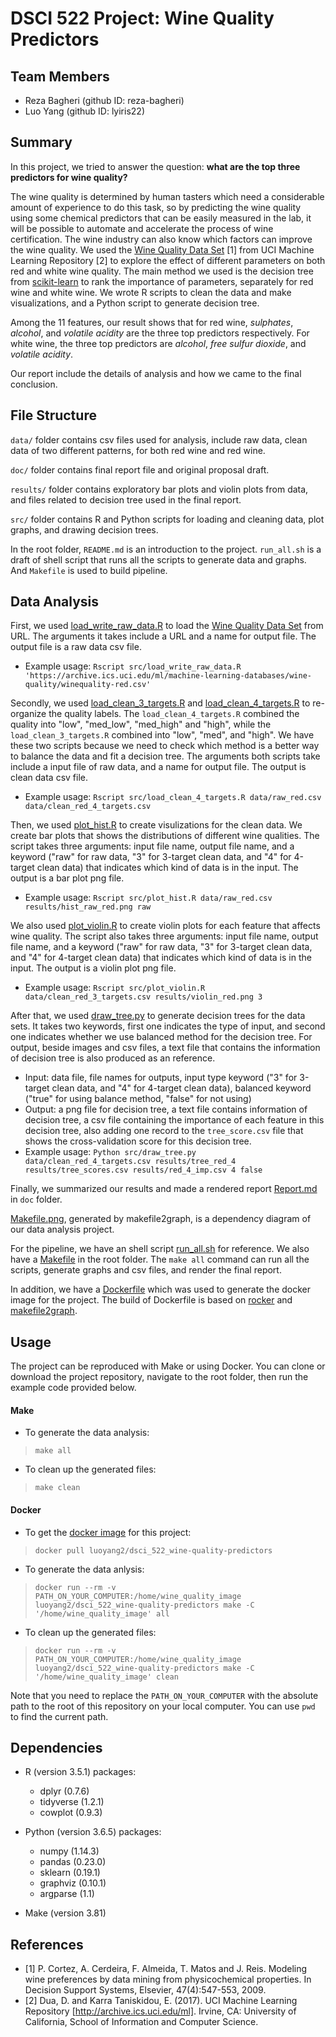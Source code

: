 # DSCI 522 Project: Wine Quality Predictors

## Team Members
- Reza Bagheri (github ID: reza-bagheri)
- Luo Yang (github ID: lyiris22)

## Summary

In this project, we tried to answer the question: **what are the top three predictors for wine quality?**

The wine quality is determined by human tasters which need a considerable amount of experience to do this task, so by predicting the wine quality using some chemical predictors that can be easily measured in the lab, it will be possible to automate and accelerate the process of wine certification. The wine industry can also know which factors can improve the wine quality. We used the [Wine Quality Data Set](https://archive.ics.uci.edu/ml/datasets/Wine+Quality) [1] from UCI Machine Learning Repository [2] to explore the effect of different parameters on both red and white wine quality. The main method we used is the decision tree from [scikit-learn](https://scikit-learn.org/stable/modules/generated/sklearn.tree.DecisionTreeClassifier.html) to rank the importance of parameters, separately for red wine and white wine. We wrote R scripts to clean the data and make visualizations, and a Python script to generate decision tree.

Among the 11 features, our result shows that for red wine,  *sulphates*, *alcohol*, and *volatile acidity* are the three top predictors respectively. For white wine, the three top predictors are *alcohol*, *free sulfur dioxide*, and	*volatile acidity*.

Our report include the details of analysis and how we came to the final conclusion.

## File Structure

`data/` folder contains csv files used for analysis, include raw data, clean data of two different patterns, for both red wine and red wine.

`doc/` folder contains final report file and original proposal draft.

`results/` folder contains exploratory bar plots and violin plots from data, and files related to decision tree used in the final report.

`src/` folder contains R and Python scripts for loading and cleaning data, plot graphs, and drawing decision trees.

In the root folder, `README.md` is an introduction to the project. `run_all.sh` is a draft of shell script that runs all the scripts to generate data and graphs.
And `Makefile` is used to build pipeline.

## Data Analysis

First, we used [load_write_raw_data.R](https://github.com/UBC-MDS/DSCI_522_wine-quality-predictors/blob/master/src/load_write_raw_data.R) to load the [Wine Quality Data Set](https://archive.ics.uci.edu/ml/datasets/Wine+Quality) from URL. The arguments it takes include a URL and a name for output file. The output file is a raw data csv file.
- Example usage: `Rscript src/load_write_raw_data.R 'https://archive.ics.uci.edu/ml/machine-learning-databases/wine-quality/winequality-red.csv'`

Secondly, we used [load_clean_3_targets.R](https://github.com/UBC-MDS/DSCI_522_wine-quality-predictors/blob/master/src/load_clean_3_targets.R) and [load_clean_4_targets.R](https://github.com/UBC-MDS/DSCI_522_wine-quality-predictors/blob/master/src/load_clean_4_targets.R) to re-organize the quality labels. The `load_clean_4_targets.R` combined the quality into "low", "med_low", "med_high" and "high", while the `load_clean_3_targets.R` combined into "low", "med", and "high". We have these two scripts because we need to check which method is a better way to balance the data and fit a decision tree. The arguments both scripts take include a input file of raw data, and a name for output file. The output is clean data csv file.
- Example usage: `Rscript src/load_clean_4_targets.R data/raw_red.csv data/clean_red_4_targets.csv`

Then, we used [plot_hist.R](https://github.com/UBC-MDS/DSCI_522_wine-quality-predictors/blob/master/src/plot_hist.R) to create visulizations for the clean data. We create bar plots that shows the distributions of different wine qualities. The script takes three arguments: input file name, output file name, and a keyword ("raw" for raw data, "3" for 3-target clean data, and "4" for 4-target clean data) that indicates which kind of data is in the input. The output is a bar plot png file.
- Example usage: `Rscript src/plot_hist.R data/raw_red.csv results/hist_raw_red.png raw`

We also used [plot_violin.R](https://github.com/UBC-MDS/DSCI_522_wine-quality-predictors/blob/master/src/plot_violin.R) to create violin plots for each feature that affects wine quality. The script also takes three arguments: input file name, output file name, and a keyword ("raw" for raw data, "3" for 3-target clean data, and "4" for 4-target clean data) that indicates which kind of data is in the input. The output is a violin plot png file.
- Example usage: `Rscript src/plot_violin.R data/clean_red_3_targets.csv results/violin_red.png 3`

After that, we used [draw_tree.py](https://github.com/UBC-MDS/DSCI_522_wine-quality-predictors/blob/master/src/draw_tree.py) to generate decision trees for the data sets. It takes two keywords, first one indicates the type of input, and second one indicates whether we use balanced method for the decision tree. For output, beside images and csv files, a text file that contains the information of decision tree is also produced as an reference.
- Input: data file, file names for outputs, input type keyword ("3" for 3-target clean data, and "4" for 4-target clean data), balanced keyword ("true" for using balance method, "false" for not using)
- Output: a png file for decision tree, a text file contains information of decision tree, a csv file containing the importance of each feature in this decision tree, also adding one record to the `tree_score.csv` file that shows the cross-validation score for this decision tree.
- Example usage: `Python src/draw_tree.py data/clean_red_4_targets.csv results/tree_red_4 results/tree_scores.csv results/red_4_imp.csv 4 false`

Finally, we summarized our results and made a rendered report [Report.md](https://github.com/UBC-MDS/DSCI_522_wine-quality-predictors/blob/master/doc/Report.md) in `doc` folder.

[Makefile.png](https://github.com/UBC-MDS/DSCI_522_wine-quality-predictors/blob/master/Makefile.png), generated by makefile2graph, is a dependency diagram of our data analysis project.

For the pipeline, we have an shell script [run_all.sh](https://github.com/UBC-MDS/DSCI_522_wine-quality-predictors/blob/master/run_all.sh) for reference. We also have a [Makefile](https://github.com/UBC-MDS/DSCI_522_wine-quality-predictors/blob/master/Makefile) in the root folder. The `make all` command can run all the scripts, generate graphs and csv files, and render the final report.

In addition, we have a [Dockerfile](https://github.com/UBC-MDS/DSCI_522_wine-quality-predictors/blob/master/Dockerfile) which was used to generate the docker image for the project. The build of Dockerfile is based on [rocker](https://hub.docker.com/r/rocker/tidyverse/) and [makefile2graph](https://hub.docker.com/r/ttimbers/makefile2graph/).  

## Usage

The project can be reproduced with Make or using Docker. You can clone or download the project repository, navigate to the root folder, then run the example code provided below.

#### Make

- To generate the data analysis:
> `make all`

- To clean up the generated files:
> `make clean`

#### Docker

- To get the [docker image](https://hub.docker.com/r/luoyang2/dsci_522_wine-quality-predictors/) for this project:
> `docker pull luoyang2/dsci_522_wine-quality-predictors`

- To generate the data anlysis:
> `docker run --rm -v PATH_ON_YOUR_COMPUTER:/home/wine_quality_image luoyang2/dsci_522_wine-quality-predictors make -C '/home/wine_quality_image' all`

- To clean up the generated files:
> `docker run --rm -v PATH_ON_YOUR_COMPUTER:/home/wine_quality_image luoyang2/dsci_522_wine-quality-predictors make -C '/home/wine_quality_image' clean`

Note that you need to replace the `PATH_ON_YOUR_COMPUTER` with the absolute path to the root of this repository on your local computer. You can use `pwd` to find the current path.

## Dependencies

- R (version 3.5.1) packages:
  - dplyr (0.7.6)
  - tidyverse (1.2.1)
  - cowplot (0.9.3)

- Python (version 3.6.5) packages:
  - numpy (1.14.3)
  - pandas (0.23.0)
  - sklearn (0.19.1)
  - graphviz (0.10.1)
  - argparse (1.1)

- Make (version 3.81)

## References

- [1] P. Cortez, A. Cerdeira, F. Almeida, T. Matos and J. Reis. Modeling wine preferences by data mining from physicochemical properties. In Decision Support Systems, Elsevier, 47(4):547-553, 2009.
- [2] Dua, D. and Karra Taniskidou, E. (2017). UCI Machine Learning Repository [http://archive.ics.uci.edu/ml]. Irvine, CA: University of California, School of Information and Computer Science.
